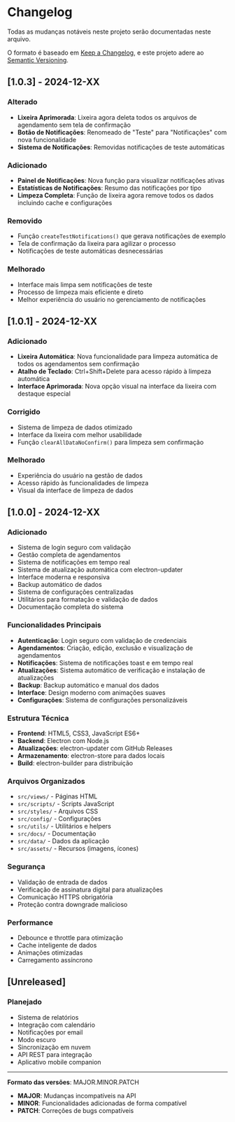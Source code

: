 # Changelog

Todas as mudanças notáveis neste projeto serão documentadas neste arquivo.

O formato é baseado em [Keep a Changelog](https://keepachangelog.com/pt-BR/1.0.0/),
e este projeto adere ao [Semantic Versioning](https://semver.org/lang/pt-BR/).

## [1.0.3] - 2024-12-XX

### Alterado
- **Lixeira Aprimorada**: Lixeira agora deleta todos os arquivos de agendamento sem tela de confirmação
- **Botão de Notificações**: Renomeado de "Teste" para "Notificações" com nova funcionalidade
- **Sistema de Notificações**: Removidas notificações de teste automáticas

### Adicionado
- **Painel de Notificações**: Nova função para visualizar notificações ativas
- **Estatísticas de Notificações**: Resumo das notificações por tipo
- **Limpeza Completa**: Função de lixeira agora remove todos os dados incluindo cache e configurações

### Removido
- Função `createTestNotifications()` que gerava notificações de exemplo
- Tela de confirmação da lixeira para agilizar o processo
- Notificações de teste automáticas desnecessárias

### Melhorado
- Interface mais limpa sem notificações de teste
- Processo de limpeza mais eficiente e direto
- Melhor experiência do usuário no gerenciamento de notificações

## [1.0.1] - 2024-12-XX

### Adicionado
- **Lixeira Automática**: Nova funcionalidade para limpeza automática de todos os agendamentos sem confirmação
- **Atalho de Teclado**: Ctrl+Shift+Delete para acesso rápido à limpeza automática
- **Interface Aprimorada**: Nova opção visual na interface da lixeira com destaque especial

### Corrigido
- Sistema de limpeza de dados otimizado
- Interface da lixeira com melhor usabilidade
- Função `clearAllDataNoConfirm()` para limpeza sem confirmação

### Melhorado
- Experiência do usuário na gestão de dados
- Acesso rápido às funcionalidades de limpeza
- Visual da interface de limpeza de dados

## [1.0.0] - 2024-12-XX

### Adicionado
- Sistema de login seguro com validação
- Gestão completa de agendamentos
- Sistema de notificações em tempo real
- Sistema de atualização automática com electron-updater
- Interface moderna e responsiva
- Backup automático de dados
- Sistema de configurações centralizadas
- Utilitários para formatação e validação de dados
- Documentação completa do sistema

### Funcionalidades Principais
- **Autenticação**: Login seguro com validação de credenciais
- **Agendamentos**: Criação, edição, exclusão e visualização de agendamentos
- **Notificações**: Sistema de notificações toast e em tempo real
- **Atualizações**: Sistema automático de verificação e instalação de atualizações
- **Backup**: Backup automático e manual dos dados
- **Interface**: Design moderno com animações suaves
- **Configurações**: Sistema de configurações personalizáveis

### Estrutura Técnica
- **Frontend**: HTML5, CSS3, JavaScript ES6+
- **Backend**: Electron com Node.js
- **Atualizações**: electron-updater com GitHub Releases
- **Armazenamento**: electron-store para dados locais
- **Build**: electron-builder para distribuição

### Arquivos Organizados
- `src/views/` - Páginas HTML
- `src/scripts/` - Scripts JavaScript
- `src/styles/` - Arquivos CSS
- `src/config/` - Configurações
- `src/utils/` - Utilitários e helpers
- `src/docs/` - Documentação
- `src/data/` - Dados da aplicação
- `src/assets/` - Recursos (imagens, ícones)

### Segurança
- Validação de entrada de dados
- Verificação de assinatura digital para atualizações
- Comunicação HTTPS obrigatória
- Proteção contra downgrade malicioso

### Performance
- Debounce e throttle para otimização
- Cache inteligente de dados
- Animações otimizadas
- Carregamento assíncrono

## [Unreleased]

### Planejado
- Sistema de relatórios
- Integração com calendário
- Notificações por email
- Modo escuro
- Sincronização em nuvem
- API REST para integração
- Aplicativo mobile companion

---

**Formato das versões**: MAJOR.MINOR.PATCH
- **MAJOR**: Mudanças incompatíveis na API
- **MINOR**: Funcionalidades adicionadas de forma compatível
- **PATCH**: Correções de bugs compatíveis